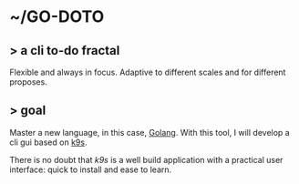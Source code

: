 # ~/GO-DOTO 
## > a cli to-do fractal 

Flexible and always in focus. Adaptive to different scales and for different proposes. 

## > goal

Master a new language, in this case, [Golang](https://go.dev/).
With this tool, I will develop a cli gui based on [k9s](https://github.com/derailed/k9s). 

There is no doubt that *k9s* is a well build application with a practical user interface: quick to install and ease to learn.
